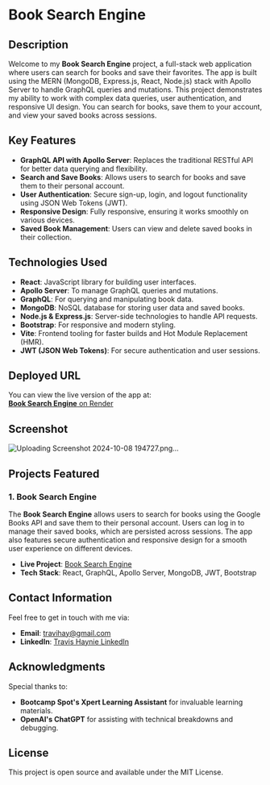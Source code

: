 # Book Search Engine

## Description

Welcome to my **Book Search Engine** project, a full-stack web application where users can search for books and save their favorites. The app is built using the MERN (MongoDB, Express.js, React, Node.js) stack with Apollo Server to handle GraphQL queries and mutations. This project demonstrates my ability to work with complex data queries, user authentication, and responsive UI design. You can search for books, save them to your account, and view your saved books across sessions.

## Key Features

- **GraphQL API with Apollo Server**: Replaces the traditional RESTful API for better data querying and flexibility.
- **Search and Save Books**: Allows users to search for books and save them to their personal account.
- **User Authentication**: Secure sign-up, login, and logout functionality using JSON Web Tokens (JWT).
- **Responsive Design**: Fully responsive, ensuring it works smoothly on various devices.
- **Saved Book Management**: Users can view and delete saved books in their collection.
  
## Technologies Used

- **React**: JavaScript library for building user interfaces.
- **Apollo Server**: To manage GraphQL queries and mutations.
- **GraphQL**: For querying and manipulating book data.
- **MongoDB**: NoSQL database for storing user data and saved books.
- **Node.js & Express.js**: Server-side technologies to handle API requests.
- **Bootstrap**: For responsive and modern styling.
- **Vite**: Frontend tooling for faster builds and Hot Module Replacement (HMR).
- **JWT (JSON Web Tokens)**: For secure authentication and user sessions.

## Deployed URL

You can view the live version of the app at:  
[**Book Search Engine** on Render](https://nrem.onrender.com)

## Screenshot
![Uploading Screenshot 2024-10-08 194727.png…]()



## Projects Featured

### 1. Book Search Engine

The **Book Search Engine** allows users to search for books using the Google Books API and save them to their personal account. Users can log in to manage their saved books, which are persisted across sessions. The app also features secure authentication and responsive design for a smooth user experience on different devices.

- **Live Project**: [Book Search Engine](https://nrem.onrender.com)
- **Tech Stack**: React, GraphQL, Apollo Server, MongoDB, JWT, Bootstrap

## Contact Information

Feel free to get in touch with me via:

- **Email**: travihay@gmail.com
- **LinkedIn**: [Travis Haynie LinkedIn](https://linkedin.com/in/your-profile)


## Acknowledgments

Special thanks to:

- **Bootcamp Spot's Xpert Learning Assistant** for invaluable learning materials.
- **OpenAI's ChatGPT** for assisting with technical breakdowns and debugging.

## License

This project is open source and available under the MIT License.
